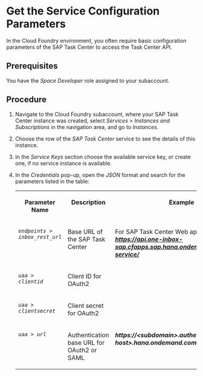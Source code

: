<!-- loioe10e7b2b21ef49cd84e242089b789078 -->

# Get the Service Configuration Parameters

In the Cloud Foundry environment, you often require basic configuration parameters of the SAP Task Center to access the Task Center API.



<a name="loioe10e7b2b21ef49cd84e242089b789078__prereq_iz4_hfb_ffb"/>

## Prerequisites

You have the *Space Developer* role assigned to your subaccount.



## Procedure

1.  Navigate to the Cloud Foundry subaccount, where your SAP Task Center instance was created, select *Services* \> *Instances and Subscriptions* in the navigation area, and go to *Instances*.

2.  Choose the row of the *SAP Task Center* service to see the details of this instance.

3.  In the *Service Keys* section choose the available service key, or create one, if no service instance is available.

4.  In the *Credentials* pop-up, open the *JSON* format and search for the parameters listed in the table:


    <table>
    <tr>
    <th valign="top">

    Parameter Name


    
    </th>
    <th valign="top">

    Description


    
    </th>
    <th valign="top">

    Example


    
    </th>
    </tr>
    <tr>
    <td valign="top">

     <code><i>endpoints</i> &gt; <i>inbox_rest_url</i></code> 


    
    </td>
    <td valign="top">

    Base URL of the SAP Task Center 


    
    </td>
    <td valign="top">

    For SAP Task Center Web app use ***https://api.one-inbox-sap.cfapps.sap.hana.ondemand.com/inbox-service/*** 


    
    </td>
    </tr>
    <tr>
    <td valign="top">

     <code><i>uaa</i> &gt; <i>clientid</i></code> 


    
    </td>
    <td valign="top">

    Client ID for OAuth2


    
    </td>
    <td valign="top">

     


    
    </td>
    </tr>
    <tr>
    <td valign="top">

     <code><i>uaa</i> &gt; <i>clientsecret</i></code> 


    
    </td>
    <td valign="top">

    Client secret for OAuth2


    
    </td>
    <td valign="top">

     


    
    </td>
    </tr>
    <tr>
    <td valign="top">

     <code><i>uaa</i> &gt; <i>url</i></code> 


    
    </td>
    <td valign="top">

    Authentication base URL for OAuth2 or SAML


    
    </td>
    <td valign="top">

     ***https://<subdomain\>.authentication.<region host\>.hana.ondemand.com*** 


    
    </td>
    </tr>
    </table>
    

